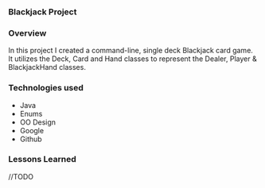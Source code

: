 ### Blackjack Project

### Overview
In this project I created a command-line, single deck Blackjack card game. It utilizes the Deck, Card and Hand classes to represent the Dealer, Player & BlackjackHand classes.

### Technologies used
* Java
* Enums
* OO Design
* Google
* Github

### Lessons Learned
//TODO 
